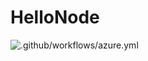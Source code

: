 # HelloNode

![.github/workflows/azure.yml](https://github.com/sk-bln/HelloNode/workflows/.github/workflows/azure.yml/badge.svg)
